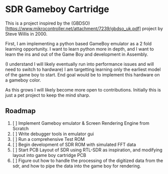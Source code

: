 # SDR Gameboy Cartridge
This is a project inspired by the (GBDSO)[https://www.mikrocontroller.net/attachment/7239/gbdso_uk.pdf] project by Steve Willis in 2000. 

First, I am implementing a python based GameBoy emulator as a 2 fold learning opportunity. I want to learn python more in depth, and I want to learn the ins and out of the Game Boy and development in Assembly. 

(I understand I will likely eventually run into performance issues and will need to switch to hardware) 
I am targetting learning only the earliest model of the game boy to start. End goal would be to implement this hardware on a gameboy color.

As this grows I will likely become more open to contributions. Initially this is just a pet project to keep the mind sharp. 

## Roadmap 
1. [ ] Implement Gameboy emulator & Screen Rendering Engine from Scratch
2. [ ] Write debugger tools in emulator gui
3. [ ] Run a comprehensive Test ROM
4. [ ] Begin development of SDR ROM with simulated FFT data
5. [ ] Start PCB Layout of SDR using RTL-SDR as inspiration, and modifying layout into game boy cartridge PCB
6. [ ] Figure out how to handle the processing of the digitized data from the sdr, and how to pipe the data into the game boy for rendering. 
   
